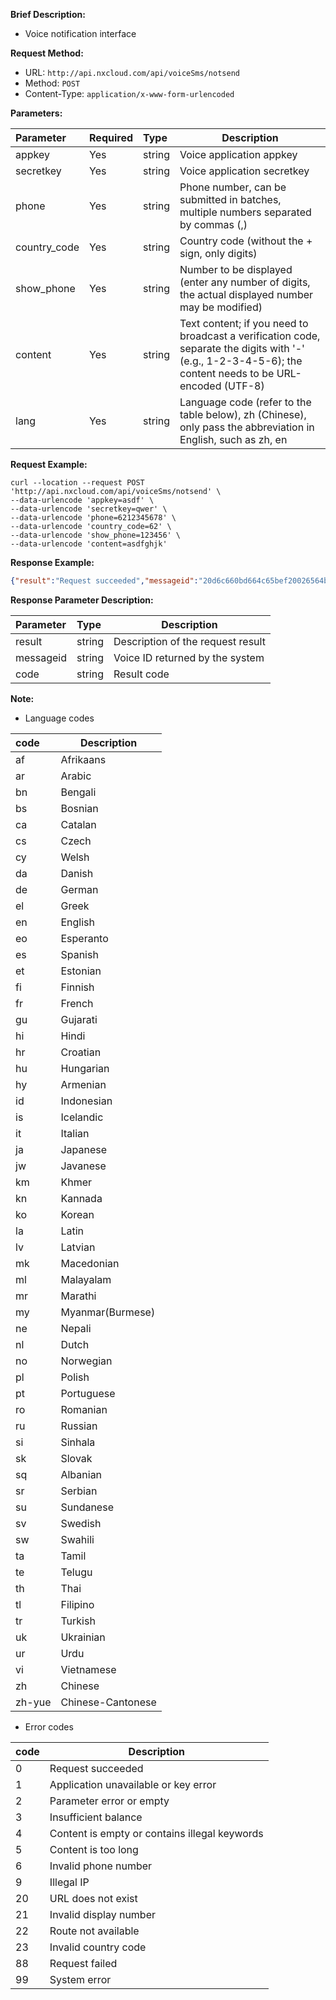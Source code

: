 **Brief Description:**

- Voice notification interface

**Request Method:**
- URL: `http://api.nxcloud.com/api/voiceSms/notsend`
- Method: `POST`
- Content-Type: `application/x-www-form-urlencoded`

**Parameters:**

|Parameter|Required|Type|Description|
|:----    |:---|:----- |-----   |
|appkey   |Yes|string |Voice application appkey  |
|secretkey   |Yes|string |Voice application secretkey  |
|phone   |Yes|string |Phone number, can be submitted in batches, multiple numbers separated by commas (,) |
|country_code   |Yes|string |Country code (without the + sign, only digits) |
|show_phone   |Yes|string |Number to be displayed (enter any number of digits, the actual displayed number may be modified)  |
|content   |Yes|string |Text content; if you need to broadcast a verification code, separate the digits with '-' (e.g., 1-2-3-4-5-6); the content needs to be URL-encoded (UTF-8) |
|lang   |Yes|string |Language code (refer to the table below), zh (Chinese), only pass the abbreviation in English, such as zh, en |

**Request Example:**
```shell
curl --location --request POST 'http://api.nxcloud.com/api/voiceSms/notsend' \
--data-urlencode 'appkey=asdf' \
--data-urlencode 'secretkey=qwer' \
--data-urlencode 'phone=6212345678' \
--data-urlencode 'country_code=62' \
--data-urlencode 'show_phone=123456' \
--data-urlencode 'content=asdfghjk'
```

**Response Example:**
```json
{"result":"Request succeeded","messageid":"20d6c660bd664c65bef20026564b0b79","code":"0"}
```

**Response Parameter Description:**

|Parameter|Type|Description|
|:-----  |:-----|-----|
|result |string   |Description of the request result |
|messageid |string   |Voice ID returned by the system |
|code |string   |Result code |

**Note:**

- Language codes

|code|Description|
|:----- |-----|
|af	|Afrikaans   |
|ar	|Arabic   |
|bn	|Bengali   |
|bs	|Bosnian   |
|ca	|Catalan   |
|cs	|Czech   |
|cy	|Welsh   |
|da	|Danish   |
|de	|German   |
|el	|Greek   |
|en	|English   |
|eo	|Esperanto   |
|es	|Spanish   |
|et	|Estonian   |
|fi	|Finnish   |
|fr	|French   |
|gu	|Gujarati   |
|hi	|Hindi   |
|hr	|Croatian   |
|hu	|Hungarian   |
|hy	|Armenian   |
|id	|Indonesian   |
|is	|Icelandic   |
|it	|Italian   |
|ja	|Japanese   |
|jw	|Javanese   |
|km	|Khmer   |
|kn	|Kannada   |
|ko	|Korean   |
|la	|Latin   |
|lv	|Latvian   |
|mk	|Macedonian   |
|ml	|Malayalam   |
|mr	|Marathi   |
|my	|Myanmar(Burmese)   |
|ne	|Nepali   |
|nl	|Dutch   |
|no	|Norwegian   |
|pl	|Polish   |
|pt	|Portuguese   |
|ro	|Romanian   |
|ru	|Russian   |
|si	|Sinhala   |
|sk	|Slovak   |
|sq	|Albanian   |
|sr	|Serbian   |
|su	|Sundanese   |
|sv	|Swedish   |
|sw	|Swahili   |
|ta	|Tamil   |
|te	|Telugu   |
|th	|Thai   |
|tl	|Filipino   |
|tr	|Turkish   |
|uk	|Ukrainian   |
|ur	|Urdu   |
|vi	|Vietnamese   |
|zh	|Chinese   |
|zh-yue	|Chinese-Cantonese   |

- Error codes

|code|Description|
|:----- |-----|
|0 |Request succeeded  | 
|1 |Application unavailable or key error   |
|2 |Parameter error or empty   |
|3 |Insufficient balance   |
|4 |Content is empty or contains illegal keywords   |
|5 |Content is too long   |
|6 |Invalid phone number   |
|9|Illegal IP   |
|20|URL does not exist   |
|21|Invalid display number   |
|22|Route not available   |
|23|Invalid country code   |
|88 |Request failed  |
|99 |System error   |